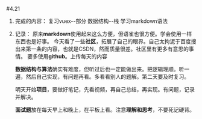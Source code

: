 #4.21
1. 完成的内容：
   复习vuex--部分
   数据结构--栈
   学习markdown语法

2. 记录：
   原来**markdown**使用起来这么方便，但语雀也很方便。学会使用一样东西也是好事。
   今天看了一些**社区**，拓展了自己的眼界。自己太拘泥于百度搜出来第一条的内容，也就是CSDN，然而质量很差。社区里有更多有意思的事情。
   要多使用**github**。上传每天的内容

   **数据结构与算法**确实有难度，但听过后也一定能做出来。把逻辑理顺。听一遍，然后自己实现，有问题再看。多看看别人的题解。第二天要及时复习。

   明天开始**项目**，要做好笔记，先看视频，再自己总结，再实现。有问题，记录并解决。

   **面试题**放在每天早上和晚上，在平板上看。注意**理解和思考**，不要死记硬背。

